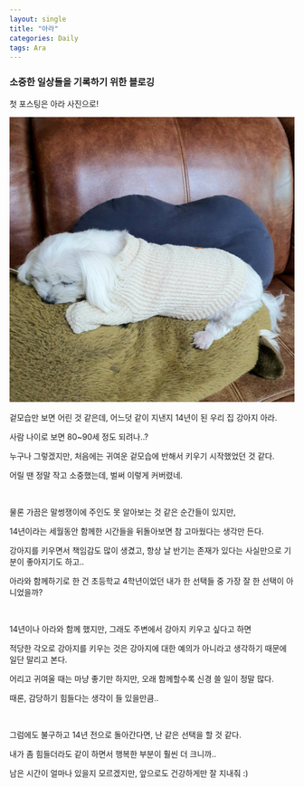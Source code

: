 ```yaml
---
layout: single
title: "아라"
categories: Daily
tags: Ara
---
```


### 소중한 일상들을 기록하기 위한 블로깅

첫 포스팅은 아라 사진으로!

<img src="/images/2022-05-08-first-posting/ara.jpeg" alt="ara" style="zoom:50%;" />

겉모습만 보면 어린 것 같은데, 어느덧 같이 지낸지 14년이 된 우리 집 강아지 아라.

사람 나이로 보면 80~90세 정도 되려나..?

누구나 그렇겠지만, 처음에는 귀여운 겉모습에 반해서 키우기 시작했었던 것 같다.

어릴 땐 정말 작고 소중했는데, 벌써 이렇게 커버렸네.

<br/>

물론 가끔은 말썽쟁이에 주인도 못 알아보는 것 같은 순간들이 있지만,

14년이라는 세월동안 함께한 시간들을 뒤돌아보면 참 고마웠다는 생각만 든다.

강아지를 키우면서 책임감도 많이 생겼고, 항상 날 반기는 존재가 있다는 사실만으로 기분이 좋아지기도 하고..

아라와 함께하기로 한 건 초등학교 4학년이었던 내가 한 선택들 중 가장 잘 한 선택이 아니었을까?

<br/>

14년이나 아라와 함께 했지만, 그래도 주변에서 강아지 키우고 싶다고 하면

적당한 각오로 강아지를 키우는 것은 강아지에 대한 예의가 아니라고 생각하기 때문에 일단 말리고 본다.

어리고 귀여울 때는 마냥 좋기만 하지만, 오래 함께할수록 신경 쓸 일이 정말 많다.

때론, 감당하기 힘들다는 생각이 들 있을만큼..

<br/>

그럼에도 불구하고 14년 전으로 돌아간다면, 난 같은 선택을 할 것 같다.

내가 좀 힘들더라도 같이 하면서 행복한 부분이 훨씬 더 크니까..

남은 시간이 얼마나 있을지 모르겠지만, 앞으로도 건강하게만 잘 지내줘 :)

